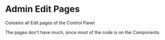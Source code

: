 # Admin Edit Pages

Contains all Edit pages of the Control Panel

The pages don't have much, since most of the code is on the Components.
